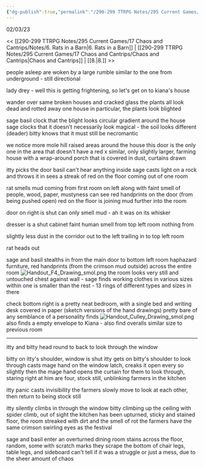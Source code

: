 ```yaml
---
{"dg-publish":true,"permalink":"/290-299 TTRPG Notes/295 Current Games/17 Chaos and Cantrips/Notes/7./"}
---
```



02/03/23

<< [[290-299 TTRPG Notes/295 Current Games/17 Chaos and Cantrips/Notes/6. Rats in a Barn\|6. Rats in a Barn]] | [[290-299 TTRPG Notes/295 Current Games/17 Chaos and Cantrips/Chaos and Cantrips\|Chaos and Cantrips]] | [[8.\|8.]] >>

people asleep are woken by a large rumble
similar to the one from underground - still directional

lady drey - well this is getting frightening, so let's get on to kiana's house

wander over
same broken houses and cracked glass
the plants all look dead and rotted away
one house in particular, the plants look blighted

sage basil clock that the blight looks circular gradient around the house
sage clocks that it doesn't necessarily look magical - the soil looks different (deader)
bitty knows that it must still be necromantic

we notice more mole hill raised areas around the house
this door is the only one in the area that doesn't have a red x
similar, only slightly larger, farming house with a wrap-around porch that is covered in dust, curtains drawn

itty picks the door
basil can't hear anything inside
sage casts light on a rock and throws it in
sees a streak of red on the floor coming out of one room

rat smells mud coming from first room on left
along with faint smell of people, wood, paper, mustyness
can see red handprints on the door (from being pushed open)
red on the floor is joining mud further into the room

door on right is shut
can only smell mud - ah it was on its whisker

dresser is a shut cabinet
faint human smell from top left room
nothing from 

slightly less dust in the corridor out to the left
trailing in to top left room

rat heads out

sage and basil stealths in from the main door
to bottom left room
haphazard furniture, red handprints (from the crimson mud outside) across the entire room
![Handout_F4_Drawing_smol.png](/img/user/290-299%20TTRPG%20Notes/295%20Current%20Games/17%20Chaos%20and%20Cantrips/Notes/Handout_F4_Drawing_smol.png)
the room looks very still and untouched
chest against wall - sage finds working clothes in various sizes within
one is smaller than the rest - 13 rings of different types and sizes in there 

check bottom right
is a pretty neat bedroom, with a single bed and writing desk covered in paper (sketch versions of the hand drawings)
pretty bare of any semblance of a personality
finds 
![Handout_Culley_Drawing_smol.png](/img/user/290-299%20TTRPG%20Notes/295%20Current%20Games/17%20Chaos%20and%20Cantrips/Notes/Handout_Culley_Drawing_smol.png)
also finds a empty envelope to Kiana - 
also find overalls similar size to previous room

---

itty and bitty head round to back to look through the window

bitty on itty's shoulder, window is shut
itty gets on bitty's shoulder to look through
casts mage hand on the window latch, creaks it open every so slightly
then the mage hand opens the curtain for them to look through,
staring right at him are four, stock still, unblinking farmers in the kitchen

itty panic casts invisibility
the farmers slowly move to look at each other, then return to being stock still

itty silently climbs in through the window
bitty climbing up the ceiling with spider climb, out of sight
the kitchen has been upturned, sticky and stained floor, the room streaked with dirt and the smell of rot
the farmers have the same crimson swirling eyes as the festival

sage and basil enter an overturned dining room
stains across the floor, random, some with scratch marks
they scrape the bottom of chair legs, table legs, and sideboard
can't tell if it was a struggle or just a mess, due to the sheer amount of chaos
